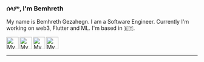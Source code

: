 ### ሰላም, I'm Bemhreth                

 My name is Bemhreth Gezahegn. I am a Software Engineer.
Currently I'm working on web3, Flutter and ML. I'm based in 🇪🇹. 

<a href="https://www.linkedin.com/in/bemhreth-gezahegn-8a7a20173">
  <img width="32" align="left"
     alt="My Linkedin profile"
     src="https://cdn.jsdelivr.net/npm/simple-icons@v3/icons/linkedin.svg">
</a>
<a href="https://medium.com/@bemgez.bg">
  <img width="32" align="left"
     alt="My Medium profile"
     src="https://cdn.jsdelivr.net/npm/simple-icons@v3/icons/medium.svg">
</a>

<a href="https://www.twitter.com/BemhretGezahegn">
  <img width="32" align="left"
     alt="My Instagram profile"
     src="https://cdn.jsdelivr.net/npm/simple-icons@v3/icons/twitter.svg">
</a>
<a href="https://t.me/Bemhreth">
  <img width="32" align="left"
     alt="My Instagram profile"
     src="https://cdn.jsdelivr.net/npm/simple-icons@v3/icons/telegram.svg">
</a>
<br><br>

<hr/>

